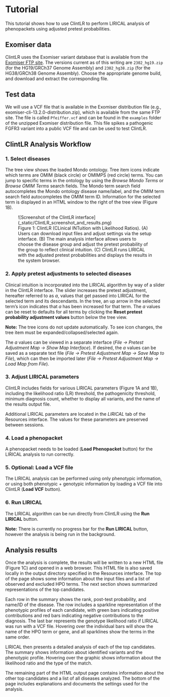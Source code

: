 
# Tutorial

This tutorial shows how to use ClintLR to perform LIRICAL analysis of phenopackets using adjusted pretest probabilities.



## Exomiser data

ClintLR uses the Exomiser variant database that is available
from the [Exomiser FTP site](http://data.monarchinitiative.org/exomiser/latest/index.html). The versions current as of
this writing are  ```2302_hg19.zip``` (for the HG19/GRCh37 Genome Assembly) and  ```2302_hg38.zip``` (for the HG38/GRCh38 Genome Assembly).
Choose the appropriate genome build, and download and extract the corresponding file.


## Test data

We will use a VCF file that is available in the Exomiser distribution file (e.g., exomiser-cli-13.2.0-distribution.zip),
which is available from the same FTP site.  The file is called ```Pfeiffer.vcf```
and can be found in the ```examples``` folder of the unzipped Exomiser distribution file. This file spikes a pathogenic FGFR3
variant into a public VCF file and can be used to test ClintLR.



## ClintLR Analysis Workflow

### 1. Select diseases

The tree view shows the loaded Mondo ontology. Tree item icons indicate which terms are OMIM (black circle) or 
OMIMPS (red circle) terms.
You can jump to specific terms in the ontology by using the *Browse Mondo Terms* or *Browse OMIM Terms* search fields.
The Mondo term search field autocompletes the Mondo ontology disease name/label, and the OMIM term search field autocompletes 
the OMIM term ID.
Information for the selected term is displayed in an HTML window to the right of the tree view (Figure 1B).

<figure markdown>
  ![Screenshot of the ClintLR interface](_static/ClintLR_screenshot_and_results.png)
  <figcaption>Figure 1:
ClintLR (CLinical INTuition with Likelihood Ratios).
(A) Users can download input files and adjust settings via the setup interface.
(B) The main analysis interface allows users to choose the disease group and adjust the pretest probability of the group to
reflect clinical intuition.
(C) ClintLR runs LIRICAL with the adjusted pretest probabilities and displays the results in the system browser.</figcaption>
</figure>


### 2. Apply pretest adjustments to selected diseases

Clinical intuition is incorporated into the LIRICAL algorithm by way of a slider in the ClintLR interface.
The slider increases the pretest adjustment, hereafter referred to as *a*, values that get passed into LIRICAL for 
the selected term and its descendants.
In the tree, an up arrow in the selected term’s icon indicates that *a* has been increased for that term.
The *a* values can be reset to defaults for all terms by clicking the **Reset pretest probability adjustment values** 
button below the tree view.

**Note:** The tree icons do not update automatically. To see icon changes, the tree item must be expanded/collapsed/selected again.

The *a* values can be viewed in a separate interface (*File -> Pretest Adjustment Map -> Show Map Interface*).
If desired, the *a* values can be saved as a separate text file (*File -> Pretest Adjustment Map -> Save Map to File*), 
which can then be imported later (*File -> Pretest Adjustment Map -> Load Map from File*).

### 3. Adjust LIRICAL parameters

ClintLR includes fields for various LIRICAL parameters (Figure 1A and 1B), including the likelihood ratio (LR) threshold,
the pathogenicity threshold, minimum diagnosis count, whether to display all variants, and the name of the results
output file.

Additional LIRICAL parameters are located in the *LIRICAL* tab of the Resources interface. The values for these parameters
are preserved between sessions.

### 4. Load a phenopacket

A phenopacket needs to be loaded (**Load Phenopacket** button) for the LIRICAL analysis to run correctly.

### 5. **Optional:** Load a VCF file

The LIRICAL analysis can be performed using only phenotypic information, or using both phenotypic + genotypic information
by loading a VCF file into ClintLR (**Load VCF** button).

### 6. Run LIRICAL

The LIRICAL algorithm can be run directly from ClintLR using the **Run LIRICAL** button. 

**Note:** There is currently no progress bar for the **Run LIRICAL** button, however the analysis is being run 
in the background.

## Analysis results

Once the analysis is complete, the results will be written to a new HTML file (Figure 1C) and opened in a web browser. 
This HTML file is also saved locally in the output directory specified in the Resources interface.
The top of the page shows some information about the input files and a list of observed
and excluded HPO terms. The next section shows summarized representations of the top candidates.

Each row in the summary shows the rank, post-test probability, and name/ID of the disease. The row includes a sparkline
representation of the phenotypic profiles of each candidate, with green bars indicating positive contributions and red bars
indicating negative contributions to the diagnosis. The last bar represents the genotype likelihood ratio if LIRICAL was run with
a VCF file. Hovering over the individual bars will show the name of the HPO term or gene, and all sparklines show the terms
in the same order.

LIRICAL then presents a detailed analysis of each of the top candidates. The summary shows information about identified
variants and the phenotypic profile. Hovering over the graphic shows information about the likelihood ratio and the type of the
match.

The remaining part of the HTML output page contains information about the other top candidates and a list of all
diseases analyzed. The bottom of the page includes explanations and documents the settings used for the analysis.
